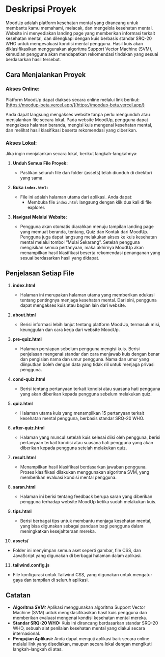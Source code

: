 
# Deskripsi Proyek

MoodUp adalah platform kesehatan mental yang dirancang untuk membantu kamu memahami, melacak, dan mengelola kesehatan mental. Website ini menyediakan landing page yang memberikan informasi terkait kesehatan mental, dan dilengkapi dengan kuis berbasis standar SRQ-20 WHO untuk mengevaluasi kondisi mental pengguna. Hasil kuis akan diklasifikasikan menggunakan algoritma Support Vector Machine (SVM), kemudian pengguna akan mendapatkan rekomendasi tindakan yang sesuai berdasarkan hasil tersebut.

## Cara Menjalankan Proyek

### Akses Online:
Platform MoodUp dapat diakses secara online melalui link berikut:  
[https://moodup-beta.vercel.app/](https://moodup-beta.vercel.app/)

Anda dapat langsung mengakses website tanpa perlu mengunduh atau menjalankan file secara lokal. Pada website MoodUp, pengguna dapat mengakses halaman beranda, mengisi kuis mengenai kesehatan mental, dan melihat hasil klasifikasi beserta rekomendasi yang diberikan.

### Akses Lokal:
Jika ingin menjalankan secara lokal, berikut langkah-langkahnya:

1. **Unduh Semua File Proyek:**
   - Pastikan seluruh file dan folder (assets) telah diunduh di direktori yang sama.

2. **Buka `index.html`:**
   - File ini adalah halaman utama dari aplikasi. Anda dapat:
     - Membuka file `index.html` langsung dengan klik dua kali di file explorer.

3. **Navigasi Melalui Website:**
   - Pengguna akan otomatis diarahkan menuju tampilan landing page yang memuat beranda, tentang, Quiz dan Kontak dari MoodUp. Pengguna juga dapat langsung melakukan akses ke kuis kesehatan mental melalui tombol “Mulai Sekarang”. Setelah pengguna mengisikan semua pertanyaan, maka akhirnya MoodUp akan menampilkan hasil klasifikasi beserta rekomendasi penanganan yang sesuai berdasarkan hasil yang didapat.

## Penjelasan Setiap File

1. **index.html**
   - Halaman ini merupakan halaman utama yang memberikan edukasi tentang pentingnya menjaga kesehatan mental. Dari sini, pengguna dapat mengakses kuis atau bagian lain dari website.

2. **about.html**
   - Berisi informasi lebih lanjut tentang platform MoodUp, termasuk misi, keunggulan dan cara kerja dari website MoodUp.

3. **pre-quiz.html**
   - Halaman persiapan sebelum pengguna mengisi kuis. Berisi penjelasan mengenai standar dan cara menjawab kuis dengan benar dan pengisian nama dan umur pengguna. Nama dan umur yang diinputkan boleh dengan data yang tidak riil untuk menjaga privasi pengguna.

4. **cond-quiz.html**
   - Berisi tentang pertanyaan terkait kondisi atau suasana hati pengguna yang akan diberikan kepada pengguna sebelum melakukan quiz.

5. **quiz.html**
   - Halaman utama kuis yang menampilkan 15 pertanyaan terkait kesehatan mental pengguna, berbasis standar SRQ-20 WHO.

6. **after-quiz.html**
   - Halaman yang muncul setelah kuis selesai diisi oleh pengguna, berisi pertanyaan terkait kondisi atau suasana hati pengguna yang akan diberikan kepada pengguna setelah melakukan quiz.

7. **result.html**
   - Menampilkan hasil klasifikasi berdasarkan jawaban pengguna. Proses klasifikasi dilakukan menggunakan algoritma SVM, yang memberikan evaluasi kondisi mental pengguna.

8. **saran.html**
   - Halaman ini berisi tentang feedback berupa saran yang diberikan pengguna terhadap website MoodUp ketika sudah melakukan kuis.

9. **tips.html**
   - Berisi berbagai tips untuk membantu menjaga kesehatan mental, yang bisa digunakan sebagai panduan bagi pengguna dalam meningkatkan kesejahteraan mereka.

10. **assets/**
   - Folder ini menyimpan semua aset seperti gambar, file CSS, dan JavaScript yang digunakan di berbagai halaman dalam aplikasi.

11. **tailwind.config.js**
   - File konfigurasi untuk Tailwind CSS, yang digunakan untuk mengatur gaya dan tampilan di seluruh aplikasi.

## Catatan

- **Algoritma SVM:** Aplikasi menggunakan algoritma Support Vector Machine (SVM) untuk mengklasifikasikan hasil kuis pengguna dan memberikan evaluasi mengenai kondisi kesehatan mental mereka.
- **Standar SRQ-20 WHO:** Kuis ini dirancang berdasarkan standar SRQ-20 WHO, sebuah alat penilaian kesehatan mental yang diakui secara internasional.
- **Pengujian Aplikasi:** Anda dapat menguji aplikasi baik secara online melalui link yang disediakan, maupun secara lokal dengan mengikuti langkah-langkah di atas.
